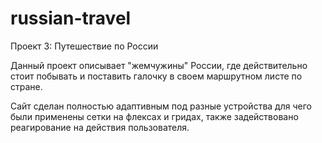 # russian-travel
Проект 3: Путешествие по России

Данный проект описывает "жемчужины" России, где действительно стоит побывать и поставить галочку в своем маршрутном листе по стране.

Сайт сделан полностью адаптивным под разные устройства для чего были применены сетки на флексах и гридах, также задействовано реагирование на действия пользователя.
